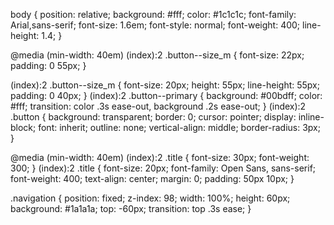 body {
    position: relative;
    background: #fff;
    color: #1c1c1c;
    font-family: Arial,sans-serif;
    font-size: 1.6em;
    font-style: normal;
    font-weight: 400;
    line-height: 1.4;
}

@media (min-width: 40em)
(index):2
.button--size_m {
    font-size: 22px;
    padding: 0 55px;
}

(index):2
.button--size_m {
    font-size: 20px;
    height: 55px;
    line-height: 55px;
    padding: 0 40px;
}
(index):2
.button--primary {
    background: #00bdff;
    color: #fff;
    transition: color .3s ease-out, background .2s ease-out;
}
(index):2
.button {
    background: transparent;
    border: 0;
    cursor: pointer;
    display: inline-block;
    font: inherit;
    outline: none;
    vertical-align: middle;
    border-radius: 3px;
}

@media (min-width: 40em)
(index):2
.title {
    font-size: 30px;
    font-weight: 300;
}
(index):2
.title {
    font-size: 20px;
    font-family: Open Sans, sans-serif;
    font-weight: 400;
    text-align: center;
    margin: 0;
    padding: 50px 10px;
}

.navigation {
    position: fixed;
    z-index: 98;
    width: 100%;
    height: 60px;
    background: #1a1a1a;
    top: -60px;
    transition: top .3s ease;
}